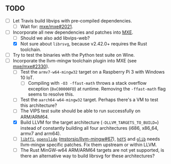 ## TODO
- [ ] Let Travis build libvips with pre-compiled dependencies.
  - [ ] Wait for: [mxe/mxe#2021](https://github.com/mxe/mxe/issues/2021).
- [ ] Incorporate all new dependencies and patches into [MXE](https://github.com/mxe/mxe).
  - [ ] Should we also add libvips-web?
  - [x] Not sure about `librsvg`, because v2.42.0+ requires the Rust toolchain.
- [ ] Try to test the binaries with the Python test suite on Wine.
- [ ] Incorporate the llvm-mingw toolchain plugin into MXE (see [mxe/mxe#2330](https://github.com/mxe/mxe/issues/2330)).
  - [ ] Test the `armv7-w64-mingw32` target on a Raspberry Pi 3 with Windows 10 IoT.
    - [ ] Compiling with `-O3 -ffast-math` throws a stack overflow exception (`0xC00000FD`) at runtime. Removing the `-ffast-math` flag seems to resolve this.
  - [ ] Test the `aarch64-w64-mingw32` target. Perhaps there's a VM to test this architecture?
  - [ ] The VIPS test suite should be able to run successfully on ARM/ARM64.
  - [x] Build LLVM for the target architecture (`-DLLVM_TARGETS_TO_BUILD=`) instead of constantly building all four architectures (i686, x86_64, armv7 and arm64).
  - [ ] [`libffi`](8.9/patches/libffi-3-fixes.patch), [`openslide`](8.9/patches/openslide-3-fixes.patch) ([mstorsjo/llvm-mingw#67](https://github.com/mstorsjo/llvm-mingw/issues/67)), [`hdf5`](8.9/patches/hdf5-1-fixes.patch) and [`glib`](8.9/patches/glib-2-fixes.patch) needs llvm-mingw specific patches. Fix them upstream or within LLVM.
  - [ ] The Rust MinGW-w64 ARM/ARM64 targets are not yet supported, is there an alternative way to build librsvg for these architectures?
